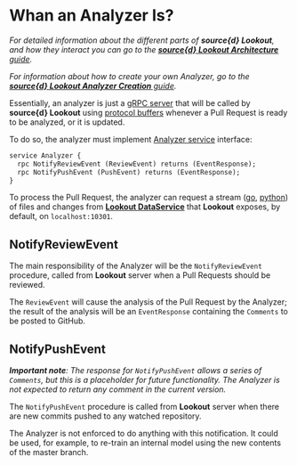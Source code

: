 # Whan an Analyzer Is?

_For detailed information about the different parts of **source{d} Lookout**, and how they interact you can go to the [**source{d} Lookout Architecture** guide](architecture.md)._

_For information about how to create your own Analyzer, go to the [**source{d} Lookout Analyzer Creation** guide](analyzers-creation.md)._

Essentially, an analyzer is just a [gRPC server](https://grpc.io/docs/guides/#overview) that will be called by **source{d} Lookout** using [protocol buffers](https://developers.google.com/protocol-buffers) whenever a Pull Request is ready to be analyzed, or it is updated.

To do so, the analyzer must implement [Analyzer service](https://github.com/src-d/lookout-sdk/blob/master/proto/lookout/sdk/service_analyzer.proto#L30) interface:

```protobuf
service Analyzer {
  rpc NotifyReviewEvent (ReviewEvent) returns (EventResponse);
  rpc NotifyPushEvent (PushEvent) returns (EventResponse);
}
```

To process the Pull Request, the analyzer can request a stream ([go](https://grpc.io/docs/tutorials/basic/go.html#server-side-streaming-rpc-1), [python](https://grpc.io/docs/tutorials/basic/python.html#response-streaming-rpc)) of files and changes from [**Lookout DataService**](https://github.com/src-d/lookout-sdk/blob/master/proto/lookout/sdk/service_data.proto#L27) that **Lookout** exposes, by default, on `localhost:10301`.


## NotifyReviewEvent

The main responsibility of the Analyzer will be the `NotifyReviewEvent` procedure, called from **Lookout** server when a Pull Requests should be reviewed.

The `ReviewEvent` will cause the analysis of the Pull Request by the Analyzer; the result of the analysis will be an `EventResponse` containing the `Comments` to be posted to GitHub.


## NotifyPushEvent

_**Important note**: The response for `NotifyPushEvent` allows a series of `Comments`, but this is a placeholder for future functionality. The Analyzer is not expected to return any comment in the current version._

The `NotifyPushEvent` procedure is called from **Lookout** server when there are new commits pushed to any watched repository.

The Analyzer is not enforced to do anything with this notification. It could be used, for example, to re-train an internal model using the new contents of the master branch.
